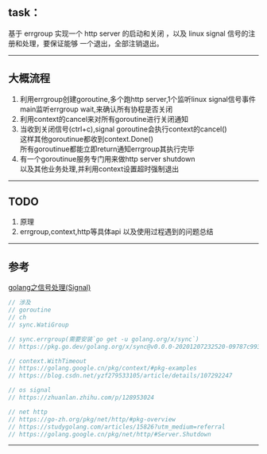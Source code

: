 ## task：
基于 errgroup 实现一个 http server 的启动和关闭 ，以及 linux signal 信号的注册和处理，要保证能够 一个退出，全部注销退出。

***
## 大概流程
1. 利用errgroup创建goroutine,多个跑http server,1个监听linux signal信号事件
main监听errgroup wait,来确认所有协程是否关闭  
2. 利用context的cancel来对所有goroutine进行关闭通知  
3. 当收到关闭信号(ctrl+c),signal goroutine会执行context的cancel()  
这样其他goroutinue都收到context.Done()  
所有goroutinue都能立即return通知errgroup其执行完毕
4. 有一个goroutinue服务专门用来做http server shutdown  
以及其他业务处理,并利用context设置超时强制退出

***
## TODO
1. 原理
2. errgroup,context,http等具体api
以及使用过程遇到的问题总结

<!-- ## 大致思路 error
利用errgroup创建goroutine,一个跑http server,一个监听linux signal信号事件
main监听errgroup wait是否关闭

执行ctrl+c命令,让监听signal事件触发,close chan写入数据,并return nil(即通知errgroup此协程已处理完毕)  
http server收到close chan数据,立即执行关闭操作,return nil  
(http server goroutine关闭前,先处理一些业务代码,但是利用了context做了定时器,超时就不等业务代码处理完,立即return关闭http server)  
最终main,group.Wait()触发,实现整体退出 -->
***
## 参考
[golang之信号处理(Signal)](https://zhuanlan.zhihu.com/p/128953024)
```go
// 涉及
// goroutine
// ch
// sync.WatiGroup

// sync.errgroup(需要安装`go get -u golang.org/x/sync`)
// https://pkg.go.dev/golang.org/x/sync@v0.0.0-20201207232520-09787c993a3a/errgroup

// context.WithTimeout
// https://golang.google.cn/pkg/context/#pkg-examples
// https://blog.csdn.net/yzf279533105/article/details/107292247

// os signal
// https://zhuanlan.zhihu.com/p/128953024

// net http
// https://go-zh.org/pkg/net/http/#pkg-overview
// https://studygolang.com/articles/15826?utm_medium=referral
// https://golang.google.cn/pkg/net/http/#Server.Shutdown
```
***